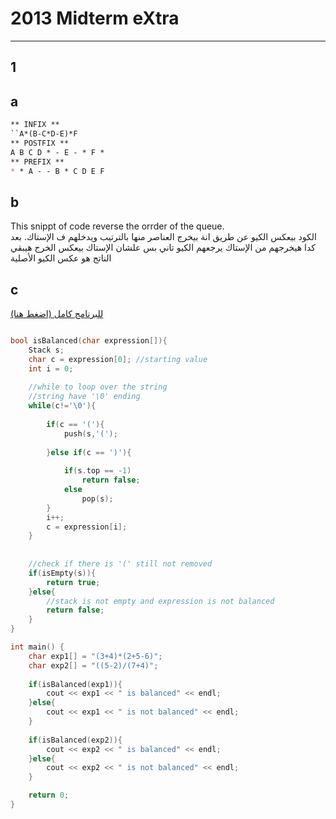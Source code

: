 # 2013 Midterm eXtra
---

##  1
## a
```markdown
** INFIX **
``A*(B-C*D-E)*F
** POSTFIX **
A B C D * - E - * F *
** PREFIX **
* * A - - B * C D E F
```

## b
This snippt of code reverse the orrder of the queue.    
الكود بيعكس الكيو عن طريق انة بيخرج العناصر منها بالترتيب ويدخلهم ف الإستاك. بعد كدا هيخرجهم من الإستاك يرجعهم الكيو تاني بس علشان الإستاك بيعكس الخرج هيبقي الناتج هو عكس الكيو الأصلية

## c

[للبرنامج كامل (اضغط هنا)]('./isBalanced.cpp')
```cpp

bool isBalanced(char expression[]){
    Stack s;
    char c = expression[0]; //starting value
    int i = 0;
    
    //while to loop over the string
    //string have '\0' ending
    while(c!='\0'){
        
        if(c == '('){
            push(s,'(');
        
        }else if(c == ')'){
            
            if(s.top == -1)
                return false;
            else
                pop(s);
        }
        i++;
        c = expression[i];
    }
    
    
    //check if there is '(' still not removed
    if(isEmpty(s)){
        return true;
    }else{
        //stack is not empty and expression is not balanced
        return false;
    }
}

int main() {
    char exp1[] = "(3+4)*(2+5-6)";
    char exp2[] = "((5-2)/(7+4)";
    
    if(isBalanced(exp1)){
        cout << exp1 << " is balanced" << endl;
    }else{
        cout << exp1 << " is not balanced" << endl;
    }
    
    if(isBalanced(exp2)){
        cout << exp2 << " is balanced" << endl;
    }else{
        cout << exp2 << " is not balanced" << endl;
    }

    return 0;
}
```